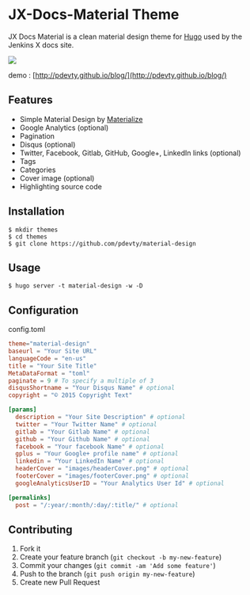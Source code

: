 # JX-Docs-Material Theme

JX Docs Material is a clean material design theme for [Hugo](http://gohugo.io/) used by the Jenkins X docs site.

![](https://github.com/SharePointOscar/jx-docs-theme/blob/master/static/images/jx-docs-material.png)

demo : [http://pdevty.github.io/blog/](http://pdevty.github.io/blog/)

## Features

- Simple Material Design by [Materialize](http://materializecss.com/)
- Google Analytics (optional)
- Pagination
- Disqus (optional)
- Twitter, Facebook, Gitlab, GitHub, Google+, LinkedIn links (optional)
- Tags
- Categories
- Cover image (optional)
- Highlighting source code

## Installation

```shell
$ mkdir themes
$ cd themes
$ git clone https://github.com/pdevty/material-design
```

## Usage

```shell
$ hugo server -t material-design -w -D
```

## Configuration

config.toml

```toml
theme="material-design"
baseurl = "Your Site URL"
languageCode = "en-us"
title = "Your Site Title"
MetaDataFormat = "toml"
paginate = 9 # To specify a multiple of 3
disqusShortname = "Your Disqus Name" # optional
copyright = "© 2015 Copyright Text"

[params]
  description = "Your Site Description" # optional
  twitter = "Your Twitter Name" # optional
  gitlab = "Your Gitlab Name" # optional
  github = "Your Github Name" # optional
  facebook = "Your facebook Name" # optional
  gplus = "Your Google+ profile name" # optional
  linkedin = "Your LinkedIn Name" # optional
  headerCover = "images/headerCover.png" # optional
  footerCover = "images/footerCover.png" # optional
  googleAnalyticsUserID = "Your Analytics User Id" # optional

[permalinks]
  post = "/:year/:month/:day/:title/" # optional
```

## Contributing

1. Fork it
2. Create your feature branch (`git checkout -b my-new-feature`)
3. Commit your changes (`git commit -am 'Add some feature'`)
4. Push to the branch (`git push origin my-new-feature`)
5. Create new Pull Request